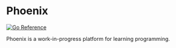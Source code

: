 # Phoenix

[![Go Reference](https://pkg.go.dev/badge/github.com/PhoenixAlgo/phoenix.svg)](https://pkg.go.dev/github.com/PhoenixAlgo/phoenix) 

Phoenix is a work-in-progress platform for learning programming.
